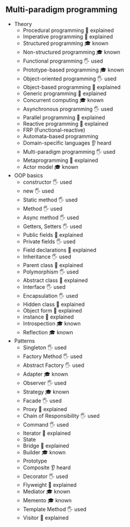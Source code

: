 
## Multi-paradigm programming
- Theory
  - Procedural programming 🙋 explained 
  - Imperative programming 🙋 explained 
  - Structured programming 🎓 known
  - Non-structured programming 🎓 known
  - Functional programming 🖐️ used
  - Prototype-based programming 🎓 known
  - Object-oriented programming 🖐️ used
  - Object-based programming 🙋 explained
  - Generic programming 🙋 explained
  - Concurrent computing 🎓 known
  - Asynchronous programming 🖐️ used
  - Parallel programming 🙋 explained 
  - Reactive programming 🙋 explained
  - FRP (Functional-reactive) 
  - Automata-based programming
  - Domain-specific languages 👂 heard
  - Multi-paradigm programming 🖐️ used
  - Metaprogramming 🙋 explained 
  - Actor model 🎓 known
- OOP basics
  - constructor 🖐️ used
  - new 🖐️ used
  - Static method 🖐️ used
  - Method 🖐️ used
  - Async method 🖐️ used
  - Getters, Setters 🖐️ used
  - Public fields 🙋 explained 
  - Private fields 🖐️ used
  - Field declarations 🙋 explained 
  - Inheritance 🖐️ used
  - Parent class 🙋 explained 
  - Polymorphism 🖐️ used
  - Abstract class 🙋 explained 
  - Interface 🖐️ used
  - Encapsulation 🖐️ used
  - Hidden class 🙋 explained 
  - Object form 🙋 explained 
  - instance 🙋 explained 
  - Introspection 🎓 known
  - Reflection 🎓 known
- Patterns
  - Singleton 🖐️ used
  - Factory Method 🖐️ used
  - Abstract Factory 🖐️ used
  - Adapter 🎓 known
  - Observer 🖐️ used
  - Strategy 🎓 known
  - Facade 🖐️ used
  - Proxy 🙋 explained
  - Chain of Responsibility 🖐️ used
  - Command 🖐️ used
  - Iterator 🙋 explained
  - State
  - Bridge 🙋 explained
  - Builder 🎓 known
  - Prototype
  - Composite 👂 heard
  - Decorator 🖐️ used
  - Flyweight 🙋 explained
  - Mediator 🎓 known
  - Memento 🎓 known
  - Template Method 🖐️ used
  - Visitor 🙋 explained 
